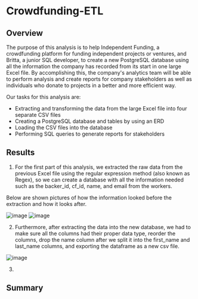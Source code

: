 # Crowdfunding-ETL

## Overview

The purpose of this analysis is to help Independent Funding, a crowdfunding platform for funding independent projects or ventures, and Britta, a junior SQL developer, to create a new PostgreSQL database using all the information the company has recorded from its start in one large Excel file. By accomplishing this, the company's analytics team will be able to perform analysis and create reports for company stakeholders as well as individuals who donate to projects in a better and more efficient way.

Our tasks for this analysis are:

* Extracting and transforming the data from the large Excel file into four separate CSV files
* Creating a PostgreSQL database and tables by using an ERD
* Loading the CSV files into the database
* Performing SQL queries to generate reports for stakeholders

## Results

1. For the first part of this analysis, we extracted the raw data from the previous Excel file using the regular expression method (also known as Regex), so we can create a database with all the information needed such as the backer_id, cf_id, name, and email from the workers.  

Below are shown pictures of how the information looked before the extraction and how it looks after.

![image](https://user-images.githubusercontent.com/113261292/204094682-17a110e6-6fee-48ea-9bd0-ab4cd5bbcb1d.png)
![image](https://user-images.githubusercontent.com/113261292/204094719-b66000d0-534f-46ac-9fbb-faf98feb601a.png)

2. Furthermore, after extracting the data into the new database, we had to make sure all the columns had their proper data type, reorder the columns, drop the name column after we split it into the first_name and last_name columns, and exporting the dataframe as a new csv file. 

![image](https://user-images.githubusercontent.com/113261292/204095125-0bfb38cb-7f2d-4221-bb7b-9981b3a7caa7.png)

3. 




## Summary
